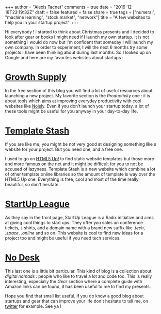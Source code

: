 +++
author = "Alexis Tacnet"
comments = true
date = "2016-12-18T23:19:32Z"
draft = false
featured = false
share = true
tags = ["numerai", "machine learning", "stock market", "network"]
title = "A few websites to help you in your startup project"
+++

Hi everybody ! I started to think about Christmas presents and I decided to look after gear or books I might need if I launch my own startup. It is not something I would do now but I'm confident that someday I will launch my own company. In order to experiment, I will the next 6 months try some projects I have been thinking about during last months. So I looked up on Google and here are my favorites websites about startups :

# [Growth Supply](http://growth.supply/free/)

In the free section of this blog you will find a lot of useful resources about launching a new project. My favorite section is the *Productivity* one : it is about tools which aims at improving everyday productivity with cool websites like [Noisly](https://www.noisli.com/). Even if you don't launch your startup today, a lot of these tools might be useful for you anyway in your day-to-day life.

# [Template Stash](http://www.templatestash.com/)

If you are like me, you might be not very good at designing something like a website for your project. But you need one, and a free one.

I used to go on [HTML5 Up!](https://html5up.net/) to find static website templates but those more and more famous on the net and it might be difficult for you to not be accused of lazyness. Template Stash is a new website which combine a lot of other template online libraries so the amount of template is way over the HTML5 Up one. Everything is free, cool and most of the time really beautiful, so don't hesitate.

# [StartUp League](http://startupleague.online)

As they say in the front page, StartUp League is a Radix initiative and aims at giving cool things to start ups. They offer you sales on conference tickets, t-shirts, and a domain name with a brand new suffix like *.tech*, *.space*, *.online* and so on. This website is cool to find new ideas for a project too and might be useful if you need tech services.

# [No Desk](http://nodesk.co/)

This last one is a little bit particular. This kind of blog is a collection about *digital nomads* : people who like to travel a lot and code too. This is really interesting, especially the *Gear* section where a complete guide with Amazon links can be found, it has been useful to me to find my presents.

Hope you find that small list useful, if you do know a good blog about startups and gear that can improve your life don't hesitate to tell me, on [twitter](https://twitter.com/Cruator) for example. See ya !